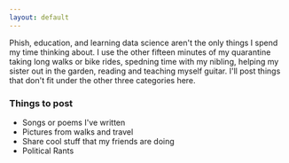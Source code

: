 ```yaml
---
layout: default
---
```


Phish, education, and learning data science aren't the only things I spend my time thinking about.  I use the other fifteen minutes of my quarantine taking long walks or bike rides, spedning time with my nibling, helping my sister out in the garden, reading and teaching myself guitar.  I'll post things that don't fit under the other three categories here.

### Things to post
* Songs or poems I've written
* Pictures from walks and travel
* Share cool stuff that my friends are doing
* Political Rants
